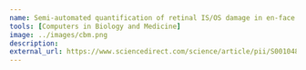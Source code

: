 ```yaml
---
name: Semi-automated quantification of retinal IS/OS damage in en-face OCT image
tools: [Computers in Biology and Medicine]
image: ../images/cbm.png
description: 
external_url: https://www.sciencedirect.com/science/article/pii/S0010482515003832
---
```

